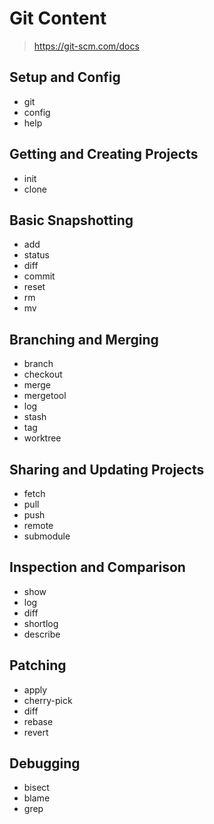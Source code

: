 # Git Content
> https://git-scm.com/docs  

## Setup and Config
- git
- config
- help

## Getting and Creating Projects
- init
- clone

## Basic Snapshotting
- add
- status
- diff
- commit
- reset
- rm
- mv

## Branching and Merging
- branch
- checkout
- merge
- mergetool
- log
- stash
- tag
- worktree

## Sharing and Updating Projects
- fetch
- pull
- push
- remote
- submodule

## Inspection and Comparison
- show
- log
- diff
- shortlog
- describe

## Patching
- apply
- cherry-pick
- diff
- rebase
- revert

## Debugging
- bisect
- blame
- grep